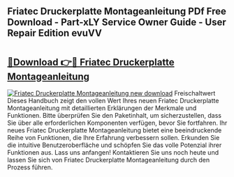 ## Friatec Druckerplatte Montageanleitung PDf Free Download - Part-xLY Service Owner Guide - User Repair Edition evuVV

# <h2><a href="http://df7g383.blite.top/?on=Friatec+Druckerplatte+Montageanleitung">🔗Download 👉🔴 Friatec Druckerplatte Montageanleitung</a></h2>

[![Friatec Druckerplatte Montageanleitung new download](https://i.imgur.com/lujVjoI.png)](http://df7g383.blite.top/?on=Friatec+Druckerplatte+Montageanleitung)
Freischaltwert Dieses Handbuch zeigt den vollen Wert Ihres neuen Friatec Druckerplatte Montageanleitung mit detaillierten Erklärungen der Merkmale und Funktionen. Bitte überprüfen Sie den Paketinhalt, um sicherzustellen, dass Sie über alle erforderlichen Komponenten verfügen, bevor Sie fortfahren. Ihr neues Friatec Druckerplatte Montageanleitung bietet eine beeindruckende Reihe von Funktionen, die Ihre Erfahrung verbessern sollen. Erkunden Sie die intuitive Benutzeroberfläche und schöpfen Sie das volle Potenzial ihrer Funktionen aus. Lass uns anfangen! Kontaktieren Sie uns noch heute und lassen Sie sich von Friatec Druckerplatte Montageanleitung durch den Prozess führen.
